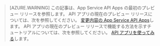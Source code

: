 > [AZURE.WARNING] この記事は、App Service API Apps の最初のプレビュー リリースを参照します。  API アプリの現在のプレビュー リリースについては、次を参照してください。 [変更内容の App Service API Apps](../articles/app-service-api/app-service-api-whats-changed.md)します。 API アプリの現在のプレビュー リリースで機能する方法を示すチュートリアルについては、次を参照してください。 [API アプリを使ってみる](../articles/app-service-api/app-service-api-dotnet-get-started.md)します。 


